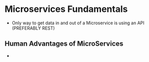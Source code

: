 # Microservices Fundamentals

- Only way to get data in and out of a Microservice is using an API (PREFERABLY REST)

## Human Advantages of MicroServices

-  

